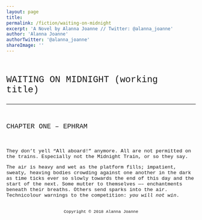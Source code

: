 ```yaml
---
layout: page 
title: 
permalink: /fiction/waiting-on-midnight
excerpt: 'A Novel by Alanna Joanne // Twitter: @alanna_joanne'
author: 'Alanna Joanne'
authorTwitter: '@alanna_joanne'
shareImage: ''
---
```


<div>
  <br />

  <p style="font-family: Courier New; font-size: 24px;">WAITING ON MIDNIGHT (working title)</p>

  <hr />
  <br />
  
  <p style="font-family: Courier  New; font-size: 18px;"> CHAPTER ONE – EPHRAM</p>

  <br />

  <p style="font-family: Courier New; font-size: 13px;"> They don’t yell “All aboard!” anymore. All are not permitted on the trains. Especially not the Midnight Train, or so they say.</p>

  <p style="font-family: Courier New; font-size: 13px;"> The air is heavy and wet as the platform fills; impatient, sweaty, heaving bodies crowding against one another in the dark as time ticks ever so slowly towards the end of this day and the start of the next. Some mutter to themselves —– enchantments beneath their breaths. Others send sparks into the air. Technicolour warnings to the competition: <i>you will not win</i>.</p>

<br />

<center style="font-family: Courier New; font-size: 11px; "> 
Copyright © 2018 Alanna Joanne
</center>

</div>